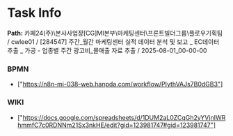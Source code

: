 # Task Info

**Path:** 카페24(주)\본사사업장\[CG]MI본부\마케팅센터\프론트빌더그룹\플로우기획팀 / cwlee01 / [284547] 주간_월간 마케팅센터 실적 데이터 분석 및 보고 _ EC데이터 추출 _ 가공 - 업종별 주간 광고비_몰매출 자료 추출 / 2025-08-01_00-00-00

### BPMN
- ["https://n8n-mi-038-web.hanpda.com/workflow/PIythVAJs7B0dGB3"]

### WIKI
- ["https://docs.google.com/spreadsheets/d/1DUM2aL0ZCqGh2yYVjnIWRhmmfC7c0RDNNm21Sx3nkHE/edit?gid=123981747#gid=123981747"]

